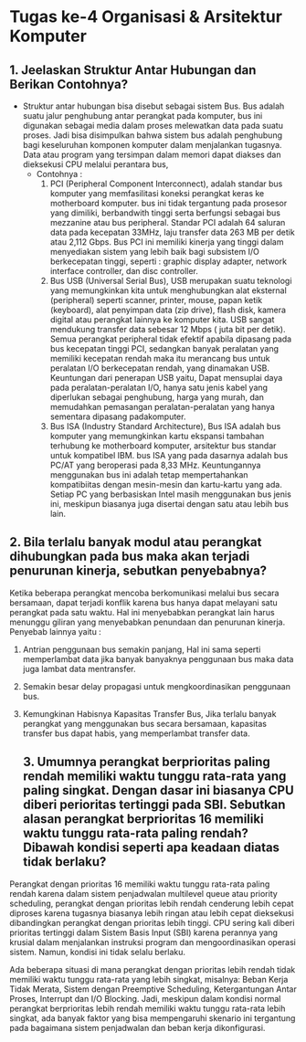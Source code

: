 # Tugas ke-4 Organisasi & Arsitektur Komputer

 ## 1. Jeelaskan Struktur Antar Hubungan dan Berikan Contohnya?
   - Struktur antar hubungan bisa disebut sebagai sistem Bus. Bus adalah suatu jalur penghubung antar perangkat pada komputer, bus ini digunakan sebagai media dalam proses melewatkan data pada suatu proses. Jadi bisa disimpulkan bahwa sistem bus adalah penghubung bagi keseluruhan komponen komputer dalam menjalankan tugasnya. Data atau program yang tersimpan dalam memori dapat diakses dan dieksekusi CPU melalui perantara bus,
     - Contohnya : 
       1. PCI (Peripheral Component Interconnect), adalah standar bus komputer yang memfasilitasi koneksi perangkat keras ke motherboard komputer. bus ini tidak tergantung pada prosesor yang dimiliki, berbandwith tinggi serta berfungsi sebagai bus mezzanine atau bus peripheral. Standar PCI adalah 64 saluran data pada kecepatan 33MHz, laju     transfer data 263 MB per detik atau 2,112 Gbps. Bus PCI ini memiliki kinerja yang tinggi dalam menyediakan sistem yang lebih baik bagi subsistem I/O berkecepatan tinggi, seperti : graphic display adapter, network interface controller, dan disc controller.
       2. Bus USB (Universal Serial Bus), USB merupakan suatu teknologi yang memungkinkan kita untuk menghubungkan alat eksternal (peripheral) seperti scanner, printer, mouse, papan ketik (keyboard), alat penyimpan data (zip drive), flash disk, kamera digital atau perangkat lainnya ke komputer kita. USB sangat mendukung transfer data sebesar 12 Mbps ( juta bit per detik). Semua perangkat peripheral tidak efektif apabila dipasang pada bus kecepatan tinggi PCI, sedangkan banyak peralatan yang memiliki kecepatan rendah maka itu merancang bus untuk peralatan I/O berkecepatan rendah, yang dinamakan USB. Keuntungan dari penerapan USB yaitu, Dapat mensuplai daya pada peralatan-peralatan I/O, hanya satu jenis kabel yang diperlukan sebagai penghubung, harga yang murah, dan memudahkan pemasangan peralatan-peralatan yang hanya sementara dipasang padakomputer.
       3. Bus ISA (Industry Standard Architecture), Bus ISA adalah bus komputer yang memungkinkan kartu ekspansi tambahan terhubung ke motherboard komputer, arsitektur bus standar untuk kompatibel IBM. bus ISA yang pada dasarnya adalah bus PC/AT yang beroperasi pada 8,33 MHz. Keuntungannya menggunakan bus ini adalah tetap mempertahankan kompatibiitas dengan mesin-mesin dan kartu-kartu yang ada. Setiap PC yang berbasiskan Intel masih menggunakan bus jenis ini, meskipun biasanya juga disertai dengan satu atau lebih bus lain.

  ## 2. Bila terlalu banyak modul atau perangkat dihubungkan pada bus maka akan terjadi penurunan kinerja, sebutkan penyebabnya?
Ketika beberapa perangkat mencoba berkomunikasi melalui bus secara bersamaan, dapat terjadi konflik karena bus hanya dapat melayani satu perangkat pada satu waktu. Hal ini menyebabkan perangkat lain harus menunggu giliran yang menyebabkan penundaan dan penurunan kinerja. 
Penyebab lainnya yaitu :
1) Antrian penggunaan bus semakin panjang, Hal ini sama seperti memperlambat data jika banyak banyaknya penggunaan bus maka data juga lambat data mentransfer.
2) Semakin besar delay propagasi untuk mengkoordinasikan penggunaan bus.
3) Kemungkinan Habisnya Kapasitas Transfer Bus, Jika terlalu banyak perangkat yang menggunakan bus secara bersamaan, kapasitas transfer bus dapat habis, yang memperlambat transfer data.
   
   ## 3. Umumnya perangkat berprioritas paling rendah memiliki waktu tunggu rata-rata yang paling singkat. Dengan dasar ini biasanya CPU diberi perioritas tertinggi pada SBI. Sebutkan alasan perangkat berprioritas 16 memiliki waktu tunggu rata-rata paling rendah? Dibawah kondisi seperti apa keadaan diatas tidak berlaku?
   
  Perangkat dengan prioritas 16 memiliki waktu tunggu rata-rata paling rendah karena dalam sistem penjadwalan multilevel queue atau priority scheduling, perangkat dengan prioritas lebih rendah cenderung lebih cepat diproses karena tugasnya biasanya lebih ringan atau lebih cepat dieksekusi dibandingkan perangkat dengan prioritas lebih tinggi. CPU sering kali diberi prioritas tertinggi dalam Sistem Basis Input (SBI) karena perannya yang krusial dalam menjalankan instruksi program dan mengoordinasikan operasi sistem. Namun, kondisi ini tidak selalu berlaku.
  
  
  Ada beberapa situasi di mana perangkat dengan prioritas lebih rendah tidak memiliki waktu tunggu rata-rata yang lebih singkat, misalnya:  Beban Kerja Tidak Merata, Sistem dengan Preemptive Scheduling, Ketergantungan Antar Proses, Interrupt dan I/O Blocking. Jadi, meskipun dalam kondisi normal perangkat berprioritas lebih rendah memiliki waktu tunggu rata-rata lebih singkat, ada banyak faktor yang bisa mempengaruhi skenario ini tergantung pada bagaimana sistem penjadwalan dan beban kerja dikonfigurasi.
   
